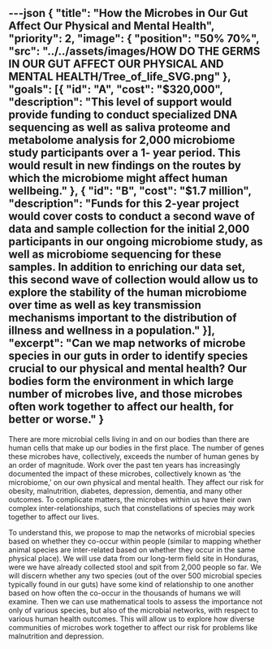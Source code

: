 ---json
{
  "title": "How the Microbes in Our Gut Affect Our Physical and Mental Health",
  "priority": 2,
  "image": {
    "position": "50% 70%",
    "src": "../../assets/images/HOW DO THE GERMS IN OUR GUT AFFECT OUR PHYSICAL AND MENTAL HEALTH/Tree_of_life_SVG.png"
  },
  "goals": [{
    "id": "A",
    "cost": "$320,000",
    "description": "This level of support would provide funding to conduct specialized DNA sequencing as well as saliva proteome and metabolome analysis for 2,000 microbiome study participants over a 1- year period. This would result in new findings on the routes by which the microbiome might affect human wellbeing."
  }, {
    "id": "B",
    "cost": "$1.7 million",
    "description": "Funds for this 2-year project would cover costs to conduct a second wave of data and sample collection for the initial 2,000 participants in our ongoing microbiome study, as well as microbiome sequencing for these samples. In addition to enriching our data set, this second wave of collection would allow us to explore the stability of the human microbiome over time as well as key transmission mechanisms important to the distribution of illness and wellness in a population."
  }],
  "excerpt": "Can we map networks of microbe species in our guts in order to identify species crucial to our physical and mental health? Our bodies form the environment in which large number of microbes live, and those microbes often work together to affect our health, for better or worse."
}
---

There are more microbial cells living in and on our bodies than there are human cells that make up our bodies in the first place. The number of genes these microbes have, collectively, exceeds the number of human genes by an order of magnitude. Work over the past ten years has increasingly documented the impact of these microbes, collectively known as ‘the microbiome,’ on our own physical and mental health. They affect our risk for obesity, malnutrition, diabetes, depression, dementia, and many other outcomes. To complicate matters, the microbes within us have their own complex inter-relationships, such that constellations of species may work together to affect our lives. 

To understand this, we propose to map the networks of microbial species based on whether they co-occur within people (similar to mapping whether animal species are inter-related based on whether they occur in the same physical place). We will use data from our long-term field site in Honduras, were we have already collected stool and spit from 2,000 people so far.  We will discern whether any two species (out of the over 500 microbial species typically found in our guts) have some kind of relationship to one another based on how often the co-occur in the thousands of humans we will examine.  Then we can use mathematical tools to assess the importance not only of various species, but also of the microbial networks, with respect to various human health outcomes.  This will allow us to explore how diverse communities of microbes work together to affect our risk for problems like malnutrition and depression.
